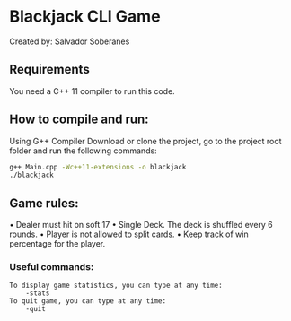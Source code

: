# Blackjack CLI Game
Created by: Salvador Soberanes

## Requirements
You need a C++ 11 compiler to run this code.

## How to compile and run:
Using G++ Compiler
Download or clone the project, go to the project root folder and run the following commands:
```sh
g++ Main.cpp -Wc++11-extensions -o blackjack
./blackjack
```


## Game rules:
•   Dealer must hit on soft 17
•   Single Deck. The deck is shuffled every 6 rounds.
•   Player is not allowed to split cards.
•   Keep track of win percentage for the player.

### Useful commands:
    To display game statistics, you can type at any time:
        -stats
    To quit game, you can type at any time:
        -quit
